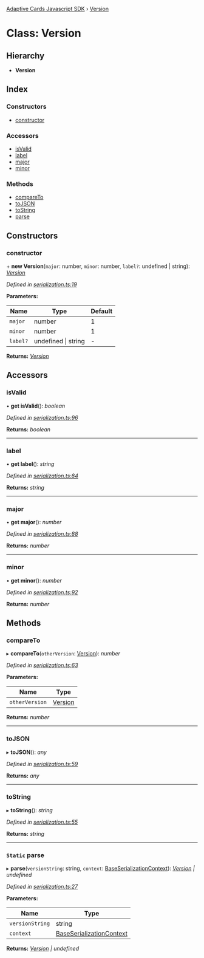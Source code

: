 [Adaptive Cards Javascript SDK](../README.md) › [Version](version.md)

# Class: Version

## Hierarchy

* **Version**

## Index

### Constructors

* [constructor](version.md#constructor)

### Accessors

* [isValid](version.md#isvalid)
* [label](version.md#label)
* [major](version.md#major)
* [minor](version.md#minor)

### Methods

* [compareTo](version.md#compareto)
* [toJSON](version.md#tojson)
* [toString](version.md#tostring)
* [parse](version.md#static-parse)

## Constructors

###  constructor

\+ **new Version**(`major`: number, `minor`: number, `label?`: undefined | string): *[Version](version.md)*

*Defined in [serialization.ts:19](https://github.com/microsoft/AdaptiveCards/blob/899191664/source/nodejs/adaptivecards/src/serialization.ts#L19)*

**Parameters:**

Name | Type | Default |
------ | ------ | ------ |
`major` | number | 1 |
`minor` | number | 1 |
`label?` | undefined &#124; string | - |

**Returns:** *[Version](version.md)*

## Accessors

###  isValid

• **get isValid**(): *boolean*

*Defined in [serialization.ts:96](https://github.com/microsoft/AdaptiveCards/blob/899191664/source/nodejs/adaptivecards/src/serialization.ts#L96)*

**Returns:** *boolean*

___

###  label

• **get label**(): *string*

*Defined in [serialization.ts:84](https://github.com/microsoft/AdaptiveCards/blob/899191664/source/nodejs/adaptivecards/src/serialization.ts#L84)*

**Returns:** *string*

___

###  major

• **get major**(): *number*

*Defined in [serialization.ts:88](https://github.com/microsoft/AdaptiveCards/blob/899191664/source/nodejs/adaptivecards/src/serialization.ts#L88)*

**Returns:** *number*

___

###  minor

• **get minor**(): *number*

*Defined in [serialization.ts:92](https://github.com/microsoft/AdaptiveCards/blob/899191664/source/nodejs/adaptivecards/src/serialization.ts#L92)*

**Returns:** *number*

## Methods

###  compareTo

▸ **compareTo**(`otherVersion`: [Version](version.md)): *number*

*Defined in [serialization.ts:63](https://github.com/microsoft/AdaptiveCards/blob/899191664/source/nodejs/adaptivecards/src/serialization.ts#L63)*

**Parameters:**

Name | Type |
------ | ------ |
`otherVersion` | [Version](version.md) |

**Returns:** *number*

___

###  toJSON

▸ **toJSON**(): *any*

*Defined in [serialization.ts:59](https://github.com/microsoft/AdaptiveCards/blob/899191664/source/nodejs/adaptivecards/src/serialization.ts#L59)*

**Returns:** *any*

___

###  toString

▸ **toString**(): *string*

*Defined in [serialization.ts:55](https://github.com/microsoft/AdaptiveCards/blob/899191664/source/nodejs/adaptivecards/src/serialization.ts#L55)*

**Returns:** *string*

___

### `Static` parse

▸ **parse**(`versionString`: string, `context`: [BaseSerializationContext](baseserializationcontext.md)): *[Version](version.md) | undefined*

*Defined in [serialization.ts:27](https://github.com/microsoft/AdaptiveCards/blob/899191664/source/nodejs/adaptivecards/src/serialization.ts#L27)*

**Parameters:**

Name | Type |
------ | ------ |
`versionString` | string |
`context` | [BaseSerializationContext](baseserializationcontext.md) |

**Returns:** *[Version](version.md) | undefined*

